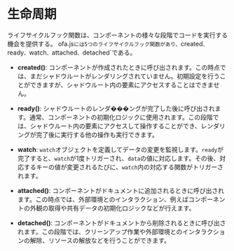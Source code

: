 <template is="exm-article">
<a href="../../publics/examples/life-cycle/demo.html" preview></a>
<a href="../../publics/examples/life-cycle/test-demo.html" main></a>
</template>

# 生命周期

ライフサイクルフック関数は、コンポーネントの様々な段階でコードを実行する機会を提供する。 ofa.js`には5つのライフサイクルフック関数があり、`created`、`ready`、`watch`、`attached`、`detached`である。

- **created()**: コンポーネントが作成されたときに呼び出されます。この時点では、まだシャドウルートがレンダリングされていません。初期設定を行うことができますが、シャドウルート内の要素にアクセスすることはできません。

- **ready()**: シャドウルートのレンダ���ングが完了した後に呼び出されます。通常、コンポーネントの初期化ロジックに使用されます。この段階では、シャドウルート内の要素にアクセスして操作することができ、レンダリングが完了後に実行する他の操作も実行できます。

- **watch**: `watch`オブジェクトを定義してデータの変更を監視します。`ready`が完了すると、`watch`が1度トリガーされ、`data`の値に対応します。その後、対応するキーの値が変更されるたびに、`watch`内の対応する関数がトリガーされます。

- **attached()**: コンポーネントがドキュメントに追加されるときに呼び出されます。この時点では、外部環境とのインタラクション、例えばコンポーネントの外観の取得や共有データの初期化ロジックなどが行えます。

- **detached()**: コンポーネントがドキュメントから削除されるときに呼び出されます。この段階では、クリーンアップ作業や外部環境とのインタラクションの解除、リソースの解放などを行うことができます。


